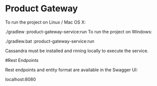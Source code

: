 # Product Gateway
To run the project on Linux / Mac OS X:

./gradlew :product-gateway-service:run
To run the project on Windows:

./gradlew.bat :product-gateway-service:run

Cassandra must be installed  and rnning locally to execute the service.

#Rest Endpoints

Rest endpoints and entity format are available in the Swagger UI:

localhost:8080

